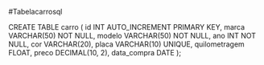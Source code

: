 #Tabelacarrosql

CREATE TABLE carro (
    id INT AUTO_INCREMENT PRIMARY KEY,
    marca VARCHAR(50) NOT NULL,
    modelo VARCHAR(50) NOT NULL,
    ano INT NOT NULL,
    cor VARCHAR(20),
    placa VARCHAR(10) UNIQUE,
    quilometragem FLOAT,
    preco DECIMAL(10, 2),
    data_compra DATE
);
